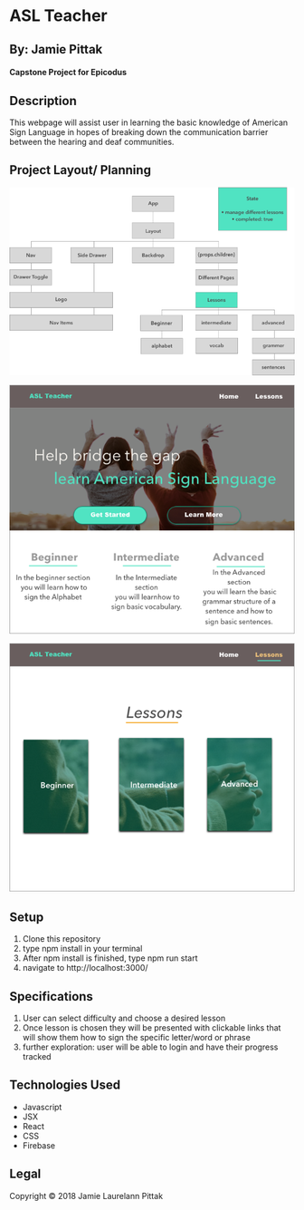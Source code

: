 # ASL Teacher
## By: Jamie Pittak
#### Capstone Project for Epicodus

## Description
This webpage will assist user in learning the basic knowledge of American Sign Language in hopes of breaking down the communication barrier between the hearing and deaf communities.

## Project Layout/ Planning

![alt text](./src/assets/appMap.png)

![alt text](./src/assets/SplashPage.png)

![alt text](./src/assets/LessonsMock.png)

## Setup
1. Clone this repository
2. type npm install in your terminal
3. After npm install is finished, type npm run start
4. navigate to http://localhost:3000/

## Specifications
1. User can select difficulty and choose a desired lesson
2. Once lesson is chosen they will be presented with clickable links that will show them how to sign the specific letter/word or phrase
3. further exploration: user will be able to login and have their progress tracked

## Technologies Used
* Javascript
* JSX
* React
* CSS
* Firebase

## Legal
Copyright &copy; 2018 Jamie Laurelann Pittak
